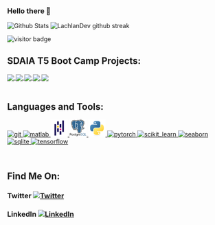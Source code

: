 <h3 align = "left"> Hello there 👋 </h3>


![Github Stats](https://github-readme-stats.vercel.app/api?username=MeshalAlamr&show_icons=true&count_private=true&include_all_commits=false&theme=tokyonight)
![LachlanDev github streak](https://github-readme-streak-stats.herokuapp.com/?user=MeshalAlamr&include_all_commits=true&count_private=true&theme=tokyonight)
<br>

![visitor badge](https://visitor-badge.glitch.me/badge?page_id=MeshalAlamr.visitor-badge)

<h2 align = "left"> SDAIA T5 Boot Camp Projects: </h2>

<a href="https://github.com/MeshalAlamr/nyc-recycling-bins-analysis" target="_blank">
  <img align="center" src="https://github-readme-stats.vercel.app/api/pin/?username=MeshalAlamr&repo=nyc-recycling-bins-analysis&theme=tokyonight" />
</a>

<a href="https://github.com/MeshalAlamr/flight-price-prediction" target="_blank">
 <img align="center" src="https://github-readme-stats.vercel.app/api/pin/?username=MeshalAlamr&repo=flight-price-prediction&theme=tokyonight" />
</a>

<a href="https://github.com/MeshalAlamr/rain-prediction" target="_blank">
  <img align="center" src="https://github-readme-stats.vercel.app/api/pin/?username=MeshalAlamr&repo=rain-prediction&theme=tokyonight" />
</a>

<a href="https://github.com/MeshalAlamr/emotion-detection-nlp" target="_blank">
  <img align="center" src="https://github-readme-stats.vercel.app/api/pin/?username=MeshalAlamr&repo=emotion-detection-nlp&theme=tokyonight" />
</a>

<a href="https://github.com/MeshalAlamr/speech-emotion-recognition" target="_blank">
  <img align="center" src="https://github-readme-stats.vercel.app/api/pin/?username=MeshalAlamr&repo=speech-emotion-recognition&theme=tokyonight" />
</a>

<div align="center">

<br>

<h2 align="left"> Languages and Tools:</h2>
<p align="left"> 
  <a href="https://git-scm.com/" target="_blank" rel="noreferrer"> <img src="https://www.vectorlogo.zone/logos/git-scm/git-scm-icon.svg" alt="git" width="40" height="40"/> </a>
  <a href="https://www.mathworks.com/" target="_blank" rel="noreferrer"> <img src="https://upload.wikimedia.org/wikipedia/commons/2/21/Matlab_Logo.png" alt="matlab" width="40" height="40"/> </a> 
  <a href="https://pandas.pydata.org/" target="_blank" rel="noreferrer"> <img src="https://raw.githubusercontent.com/devicons/devicon/2ae2a900d2f041da66e950e4d48052658d850630/icons/pandas/pandas-original.svg" alt="pandas" width="40" height="40"/> </a> 
  <a href="https://www.postgresql.org" target="_blank" rel="noreferrer"> <img src="https://raw.githubusercontent.com/devicons/devicon/master/icons/postgresql/postgresql-original-wordmark.svg" alt="postgresql" width="40" height="40"/> </a> 
  <a href="https://www.python.org" target="_blank" rel="noreferrer"> <img src="https://raw.githubusercontent.com/devicons/devicon/master/icons/python/python-original.svg" alt="python" width="40" height="40"/> </a> 
  <a href="https://pytorch.org/" target="_blank" rel="noreferrer"> <img src="https://www.vectorlogo.zone/logos/pytorch/pytorch-icon.svg" alt="pytorch" width="40" height="40"/> </a> 
  <a href="https://scikit-learn.org/" target="_blank" rel="noreferrer"> <img src="https://upload.wikimedia.org/wikipedia/commons/0/05/Scikit_learn_logo_small.svg" alt="scikit_learn" width="40" height="40"/> </a> 
  <a href="https://seaborn.pydata.org/" target="_blank" rel="noreferrer"> <img src="https://seaborn.pydata.org/_images/logo-mark-lightbg.svg" alt="seaborn" width="40" height="40"/> </a> 
  <a href="https://www.sqlite.org/" target="_blank" rel="noreferrer"> <img src="https://www.vectorlogo.zone/logos/sqlite/sqlite-icon.svg" alt="sqlite" width="40" height="40"/> </a> 
  <a href="https://www.tensorflow.org" target="_blank" rel="noreferrer"> <img src="https://www.vectorlogo.zone/logos/tensorflow/tensorflow-icon.svg" alt="tensorflow" width="40" height="40"/> </a> </p>
  
<br>
<h2 align = "left"> Find Me On: </h2>
  
### <p align = "left"> Twitter [![Twitter][1.2]][1] </p>
  
### <p align = "left"> LinkedIn [![LinkedIn][2.2]][2] </p>

[1.2]: http://i.imgur.com/wWzX9uB.png (twitter icon without padding)
[2.2]: https://raw.githubusercontent.com/MartinHeinz/MartinHeinz/master/linkedin-3-16.png (LinkedIn icon without padding)

[1]: https://twitter.com/Meshal_Alamr
[2]: https://www.linkedin.com/in/MeshalAlamr
